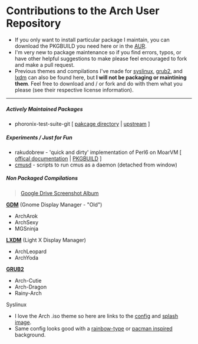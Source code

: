 Contributions to the Arch User Repository
==========================
* If you only want to install particular package I maintain, you can download the PKGBUILD you need here or in the [AUR](https://aur4.archlinux.org/packages/?O=0&SeB=m&K=gtbjj&outdated=&SB=n&SO=a&PP=50&do_Search=Go).
* I'm very new to package maintenance so if you find errors, typos, or have other helpful suggestions to make please feel encouraged to fork and make a pull request.
* Previous themes and compilations I've made for [syslinux](), [grub2](), and [lxdm]() can also be found here, but **I will not be packaging or maintining them**.  Feel free to download and / or fork and do with them what you please (see their respective license information).

-----------------------------
##### Actively Maintained Packages
* phoronix-test-suite-git [ [pakcage directory](https://github.com/grandtheftjiujitsu/pkgbuild/tree/master/phoronix-test-suite-git) | [upstream](https://github.com/phoronix-test-suite/phoronix-test-suite) ]

##### Experiments / Just for Fun
* rakudobrew - 'quick and dirty' implementation of Perl6 on MoarVM [ [offical documentation](https://github.com/tadzik/rakudobrew) | [PKGBUILD](https://raw.githubusercontent.com/grandtheftjiujitsu/pkgbuild/master/rakudobrew/PKGBUILD) ]
* [cmusd](https://github.com/grandtheftjiujitsu/pkgbuild/tree/master/cmusd) - scripts to run cmus as a daemon (detached from window)

##### Non Packaged Compilations
>[Google Drive Screenshot Album](https://drive.google.com/open?id=0B2RH_BSaD6YPY1dZR0x1S2QxZ1U&authuser=0)

[**GDM**](https://github.com/grandtheftjiujitsu/pkgbuild/tree/master/unpackaged/gdm) (Gnome Display Manager - "Old")
* ArchArok
* ArchSexy
* MGSninja

[**LXDM**](https://github.com/grandtheftjiujitsu/pkgbuild/tree/master/unpackaged/lxdm) (Light X Display Manager)
* ArchLeopard
* ArchYoda

[**GRUB2**](https://github.com/grandtheftjiujitsu/pkgbuild/tree/master/unpackaged/grub2)
* Arch-Cutie
* Arch-Dragon
* Rainy-Arch

Syslinux
* I love the Arch .iso theme so here are links to the [config](https://projects.archlinux.org/archiso.git/tree/configs/releng/syslinux) and [splash image](https://projects.archlinux.org/archiso.git/plain/configs/releng/syslinux/splash.png).
* Same config looks good with a [rainbow-type](http://www.wallpaperhi.com/Technology/Linux/minimalistic_linux_rainbows_arch_linux_2560x1600_wallpaper_97469) or [pacman inspired](http://technology.desktopnexus.com/wallpaper/39150/) background.


